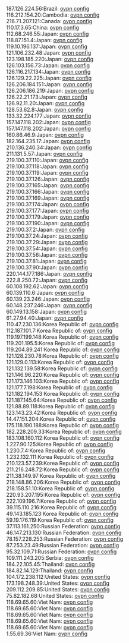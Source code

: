 187.126.224.56:Brazil: [ovpn config](vpn/187_126_224_56.ovpn)  
116.212.154.20:Cambodia: [ovpn config](vpn/116_212_154_20.ovpn)  
216.71.207.121:Canada: [ovpn config](vpn/216_71_207_121.ovpn)  
110.17.3.65:China: [ovpn config](vpn/110_17_3_65.ovpn)  
112.68.246.55:Japan: [ovpn config](vpn/112_68_246_55.ovpn)  
118.87.151.4:Japan: [ovpn config](vpn/118_87_151_4.ovpn)  
119.10.196.137:Japan: [ovpn config](vpn/119_10_196_137.ovpn)  
121.106.232.48:Japan: [ovpn config](vpn/121_106_232_48.ovpn)  
123.198.185.220:Japan: [ovpn config](vpn/123_198_185_220.ovpn)  
126.103.156.73:Japan: [ovpn config](vpn/126_103_156_73.ovpn)  
126.116.217.134:Japan: [ovpn config](vpn/126_116_217_134.ovpn)  
126.129.22.225:Japan: [ovpn config](vpn/126_129_22_225.ovpn)  
126.206.184.151:Japan: [ovpn config](vpn/126_206_184_151.ovpn)  
126.206.186.219:Japan: [ovpn config](vpn/126_206_186_219.ovpn)  
126.22.21.173:Japan: [ovpn config](vpn/126_22_21_173.ovpn)  
126.92.11.20:Japan: [ovpn config](vpn/126_92_11_20.ovpn)  
128.53.62.8:Japan: [ovpn config](vpn/128_53_62_8.ovpn)  
133.32.224.177:Japan: [ovpn config](vpn/133_32_224_177.ovpn)  
157.147.118.202:Japan: [ovpn config](vpn/157_147_118_202.ovpn)  
157.147.118.202:Japan: [ovpn config](vpn/157_147_118_202.ovpn)  
160.86.46.9:Japan: [ovpn config](vpn/160_86_46_9.ovpn)  
182.164.235.17:Japan: [ovpn config](vpn/182_164_235_17.ovpn)  
210.136.240.34:Japan: [ovpn config](vpn/210_136_240_34.ovpn)  
211.131.5.57:Japan: [ovpn config](vpn/211_131_5_57.ovpn)  
219.100.37.110:Japan: [ovpn config](vpn/219_100_37_110.ovpn)  
219.100.37.118:Japan: [ovpn config](vpn/219_100_37_118.ovpn)  
219.100.37.119:Japan: [ovpn config](vpn/219_100_37_119.ovpn)  
219.100.37.126:Japan: [ovpn config](vpn/219_100_37_126.ovpn)  
219.100.37.165:Japan: [ovpn config](vpn/219_100_37_165.ovpn)  
219.100.37.166:Japan: [ovpn config](vpn/219_100_37_166.ovpn)  
219.100.37.169:Japan: [ovpn config](vpn/219_100_37_169.ovpn)  
219.100.37.174:Japan: [ovpn config](vpn/219_100_37_174.ovpn)  
219.100.37.177:Japan: [ovpn config](vpn/219_100_37_177.ovpn)  
219.100.37.179:Japan: [ovpn config](vpn/219_100_37_179.ovpn)  
219.100.37.190:Japan: [ovpn config](vpn/219_100_37_190.ovpn)  
219.100.37.2:Japan: [ovpn config](vpn/219_100_37_2.ovpn)  
219.100.37.24:Japan: [ovpn config](vpn/219_100_37_24.ovpn)  
219.100.37.29:Japan: [ovpn config](vpn/219_100_37_29.ovpn)  
219.100.37.54:Japan: [ovpn config](vpn/219_100_37_54.ovpn)  
219.100.37.56:Japan: [ovpn config](vpn/219_100_37_56.ovpn)  
219.100.37.81:Japan: [ovpn config](vpn/219_100_37_81.ovpn)  
219.100.37.90:Japan: [ovpn config](vpn/219_100_37_90.ovpn)  
220.144.177.186:Japan: [ovpn config](vpn/220_144_177_186.ovpn)  
222.8.250.72:Japan: [ovpn config](vpn/222_8_250_72.ovpn)  
60.108.192.62:Japan: [ovpn config](vpn/60_108_192_62.ovpn)  
60.139.110.6:Japan: [ovpn config](vpn/60_139_110_6.ovpn)  
60.139.23.246:Japan: [ovpn config](vpn/60_139_23_246.ovpn)  
60.148.237.246:Japan: [ovpn config](vpn/60_148_237_246.ovpn)  
60.149.13.158:Japan: [ovpn config](vpn/60_149_13_158.ovpn)  
61.27.94.40:Japan: [ovpn config](vpn/61_27_94_40.ovpn)  
110.47.230.136:Korea Republic of: [ovpn config](vpn/110_47_230_136.ovpn)  
112.187.101.7:Korea Republic of: [ovpn config](vpn/112_187_101_7.ovpn)  
119.197.199.148:Korea Republic of: [ovpn config](vpn/119_197_199_148.ovpn)  
119.201.195.5:Korea Republic of: [ovpn config](vpn/119_201_195_5.ovpn)  
119.204.89.241:Korea Republic of: [ovpn config](vpn/119_204_89_241.ovpn)  
121.128.230.78:Korea Republic of: [ovpn config](vpn/121_128_230_78.ovpn)  
121.129.0.113:Korea Republic of: [ovpn config](vpn/121_129_0_113.ovpn)  
121.132.139.58:Korea Republic of: [ovpn config](vpn/121_132_139_58.ovpn)  
121.146.96.220:Korea Republic of: [ovpn config](vpn/121_146_96_220.ovpn)  
121.173.146.103:Korea Republic of: [ovpn config](vpn/121_173_146_103.ovpn)  
121.177.7.198:Korea Republic of: [ovpn config](vpn/121_177_7_198.ovpn)  
121.182.194.153:Korea Republic of: [ovpn config](vpn/121_182_194_153.ovpn)  
121.187.145.64:Korea Republic of: [ovpn config](vpn/121_187_145_64.ovpn)  
121.88.89.118:Korea Republic of: [ovpn config](vpn/121_88_89_118.ovpn)  
123.143.23.42:Korea Republic of: [ovpn config](vpn/123_143_23_42.ovpn)  
14.47.151.204:Korea Republic of: [ovpn config](vpn/14_47_151_204.ovpn)  
175.118.190.188:Korea Republic of: [ovpn config](vpn/175_118_190_188.ovpn)  
182.228.209.33:Korea Republic of: [ovpn config](vpn/182_228_209_33.ovpn)  
183.108.160.112:Korea Republic of: [ovpn config](vpn/183_108_160_112.ovpn)  
1.227.90.125:Korea Republic of: [ovpn config](vpn/1_227_90_125.ovpn)  
1.230.7.4:Korea Republic of: [ovpn config](vpn/1_230_7_4.ovpn)  
1.232.132.111:Korea Republic of: [ovpn config](vpn/1_232_132_111.ovpn)  
210.123.57.239:Korea Republic of: [ovpn config](vpn/210_123_57_239.ovpn)  
211.216.248.72:Korea Republic of: [ovpn config](vpn/211_216_248_72.ovpn)  
211.38.149.97:Korea Republic of: [ovpn config](vpn/211_38_149_97.ovpn)  
218.148.86.206:Korea Republic of: [ovpn config](vpn/218_148_86_206.ovpn)  
218.158.51.10:Korea Republic of: [ovpn config](vpn/218_158_51_10.ovpn)  
220.93.207.195:Korea Republic of: [ovpn config](vpn/220_93_207_195.ovpn)  
222.109.196.7:Korea Republic of: [ovpn config](vpn/222_109_196_7.ovpn)  
39.115.110.216:Korea Republic of: [ovpn config](vpn/39_115_110_216.ovpn)  
49.143.185.123:Korea Republic of: [ovpn config](vpn/49_143_185_123.ovpn)  
59.19.176.119:Korea Republic of: [ovpn config](vpn/59_19_176_119.ovpn)  
37.113.161.250:Russian Federation: [ovpn config](vpn/37_113_161_250.ovpn)  
46.147.213.130:Russian Federation: [ovpn config](vpn/46_147_213_130.ovpn)  
78.157.228.253:Russian Federation: [ovpn config](vpn/78_157_228_253.ovpn)  
87.253.23.49:Russian Federation: [ovpn config](vpn/87_253_23_49.ovpn)  
95.32.109.71:Russian Federation: [ovpn config](vpn/95_32_109_71.ovpn)  
109.111.243.205:Serbia: [ovpn config](vpn/109_111_243_205.ovpn)  
184.22.105.45:Thailand: [ovpn config](vpn/184_22_105_45.ovpn)  
184.82.14.129:Thailand: [ovpn config](vpn/184_82_14_129.ovpn)  
104.172.238.112:United States: [ovpn config](vpn/104_172_238_112.ovpn)  
173.198.248.39:United States: [ovpn config](vpn/173_198_248_39.ovpn)  
209.112.209.85:United States: [ovpn config](vpn/209_112_209_85.ovpn)  
75.82.182.68:United States: [ovpn config](vpn/75_82_182_68.ovpn)  
118.69.65.60:Viet Nam: [ovpn config](vpn/118_69_65_60.ovpn)  
118.69.65.60:Viet Nam: [ovpn config](vpn/118_69_65_60.ovpn)  
118.69.65.60:Viet Nam: [ovpn config](vpn/118_69_65_60.ovpn)  
118.69.65.60:Viet Nam: [ovpn config](vpn/118_69_65_60.ovpn)  
118.69.65.60:Viet Nam: [ovpn config](vpn/118_69_65_60.ovpn)  
1.55.69.36:Viet Nam: [ovpn config](vpn/1_55_69_36.ovpn)  
